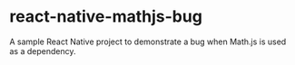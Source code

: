 # react-native-mathjs-bug
A sample React Native project to demonstrate a bug when Math.js is used as a dependency.
